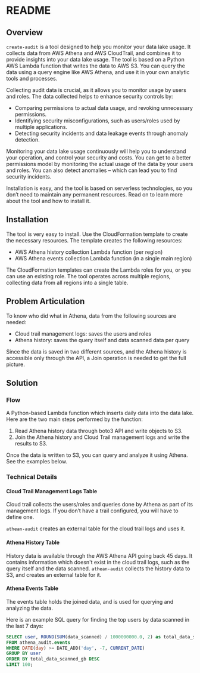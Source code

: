 # README

## Overview

`create-audit` is a tool designed to help you monitor your data lake usage. It collects data from AWS Athena and AWS CloudTrail, and combines it to provide insights into your data lake usage. The tool is based on a Python AWS Lambda function that writes the data to AWS S3. You can query the data using a query engine like AWS Athena, and use it in your own analytic tools and processes.

Collecting audit data is crucial, as it allows you to monitor usage by users and roles. The data collected helps to enhance security controls by:

- Comparing permissions to actual data usage, and revoking unnecessary permissions.
- Identifying security misconfigurations, such as users/roles used by multiple applications.
- Detecting security incidents and data leakage events through anomaly detection.

Monitoring your data lake usage continuously will help you to understand your operation, and control your security and costs.  You can get to a better permissions model by monitoring the actual usage of the data by your users and roles. You can also detect anomalies – which can lead you to find security incidents. 

Installation is easy, and the tool is based on serverless technologies, so you don’t need to maintain any permanent resources. Read on to learn more about the tool and how to install it.

## Installation

The tool is very easy to install. Use the CloudFormation template to create the necessary resources. The template creates the following resources:
- AWS Athena history collection Lambda function (per region)
- AWS Athena events collection Lambda function (in a single main region)

The CloudFormation templates can create the Lambda roles for you, or you can use an existing role. The tool operates across multiple regions, collecting data from all regions into a single table.

## Problem Articulation

To know who did what in Athena, data from the following sources are needed:

- Cloud trail management logs: saves the users and roles
- Athena history: saves the query itself and data scanned data per query

Since the data is saved in two different sources, and the Athena history is accessible only through the API, a Join operation is needed to get the full picture.

## Solution

### Flow

A Python-based Lambda function which inserts daily data into the data lake. Here are the two main steps performed by the function:

1. Read Athena history data through boto3 API and write objects to S3.
2. Join the Athena history and Cloud Trail management logs and write the results to S3.

Once the data is written to S3, you can query and analyze it using Athena. See the examples below.

### Technical Details


#### Cloud Trail Management Logs Table

Cloud trail collects the users/roles and queries done by Athena as part of its management logs. If you don’t have a trail configured, you will have to define one.

`athean-audit` creates an external table for the cloud trail logs and uses it.

#### Athena History Table

History data is available through the AWS Athena API going back 45 days. It contains information which doesn't exist in the cloud trail logs, such as the query itself and the data scanned. `athean-audit` collects the history data to S3, and creates an external table for it.

#### Athena Events Table

The events table holds the joined data, and is used for querying and analyzing the data.

Here is an example SQL query for finding the top users by data scanned in the last 7 days:

```sql
SELECT user, ROUND(SUM(data_scanned) / 1000000000.0, 2) as total_data_scanned_gb
FROM athena_audit.events
WHERE DATE(day) >= DATE_ADD('day', -7, CURRENT_DATE)
GROUP BY user
ORDER BY total_data_scanned_gb DESC
LIMIT 100;
```
